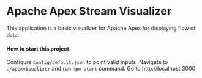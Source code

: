 # Apache Apex Stream Visualizer

This application is a basic visualizer for Apache Apex for displaying flow of data.

#### How to start this project

Configure `config/default.json` to point valid inputs. Navigate to `./apexvisualizer` and run `npm start` command. Go to http://localhost:3000
